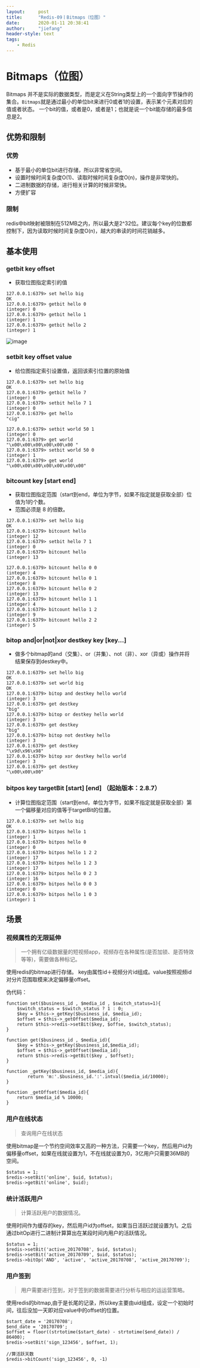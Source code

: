 ```yaml
---
layout:     post
title:      "Redis-09丨Bitmaps（位图）"
date:       2020-01-11 20:38:41
author:     "jiefang"
header-style: text
tags:
    - Redis
---
```

# Bitmaps（位图）
Bitmaps 并不是实际的数据类型，而是定义在String类型上的一个面向字节操作的集合。`Bitmaps`就是通过最小的单位bit来进行0或者1的设置，表示某个元素对应的值或者状态。
一个bit的值，或者是0，或者是1；也就是说一个bit能存储的最多信息是2。
## 优势和限制
### 优势
- 基于最小的单位bit进行存储，所以非常省空间。
- 设置时候时间复杂度O(1)、读取时候时间复杂度O(n)，操作是非常快的。
- 二进制数据的存储，进行相关计算的时候非常快。
- 方便扩容

### 限制
redis中bit映射被限制在512MB之内，所以最大是2^32位。建议每个key的位数都控制下，因为读取时候时间复杂度O(n)，越大的串读的时间花销越多。

## 基本使用

### getbit key offset
- 获取位图指定索引的值
```
127.0.0.1:6379> set hello big
OK
127.0.0.1:6379> getbit hello 0
(integer) 0
127.0.0.1:6379> getbit hello 1
(integer) 1
127.0.0.1:6379> getbit hello 2
(integer) 1
```
![image](https://s2.ax1x.com/2020/01/11/lIJgL8.md.png)
### setbit key offset value
- 给位图指定索引设置值，返回该索引位置的原始值
```
127.0.0.1:6379> set hello big
OK
127.0.0.1:6379> getbit hello 7
(integer) 0
127.0.0.1:6379> setbit hello 7 1
(integer) 0
127.0.0.1:6379> get hello
"cig"

127.0.0.1:6379> setbit world 50 1
(integer) 0
127.0.0.1:6379> get world
"\x00\x00\x00\x00\x00\x00 "
127.0.0.1:6379> setbit world 50 0
(integer) 1
127.0.0.1:6379> get world
"\x00\x00\x00\x00\x00\x00\x00"
```
### bitcount key [start end]
- 获取位图指定范围（start到end，单位为字节，如果不指定就是获取全部）位值为1的个数。
- 范围必须是 8 的倍数。
```
127.0.0.1:6379> set hello big
OK
127.0.0.1:6379> bitcount hello
(integer) 12
127.0.0.1:6379> setbit hello 7 1
(integer) 0
127.0.0.1:6379> bitcount hello
(integer) 13

127.0.0.1:6379> bitcount hello 0 0
(integer) 4
127.0.0.1:6379> bitcount hello 0 1
(integer) 8
127.0.0.1:6379> bitcount hello 0 2
(integer) 13
127.0.0.1:6379> bitcount hello 1 1
(integer) 4
127.0.0.1:6379> bitcount hello 1 2
(integer) 9
127.0.0.1:6379> bitcount hello 2 2
(integer) 5
```
### bitop and|or|not|xor destkey key [key...]
- 做多个bitmap的and（交集）、or（并集）、not（非）、xor（异或）操作并将结果保存到destkey中。
```
127.0.0.1:6379> set hello big
OK
127.0.0.1:6379> set world big
OK
127.0.0.1:6379> bitop and destkey hello world
(integer) 3
127.0.0.1:6379> get destkey
"big"
127.0.0.1:6379> bitop or destkey hello world
(integer) 3
127.0.0.1:6379> get destkey
"big"
127.0.0.1:6379> bitop not destkey hello
(integer) 3
127.0.0.1:6379> get destkey
"\x9d\x96\x98"
127.0.0.1:6379> bitop xor destkey hello world
(integer) 3
127.0.0.1:6379> get destkey
"\x00\x00\x00"
```
### bitpos key targetBit [start] [end] （起始版本：2.8.7）
- 计算位图指定范围（start到end，单位为字节，如果不指定就是获取全部）第一个偏移量对应的值等于targetBit的位置。
```
127.0.0.1:6379> set hello big
OK
127.0.0.1:6379> bitpos hello 1
(integer) 1
127.0.0.1:6379> bitpos hello 0
(integer) 0
127.0.0.1:6379> bitpos hello 1 2 2
(integer) 17
127.0.0.1:6379> bitpos hello 1 2 3
(integer) 17
127.0.0.1:6379> bitpos hello 0 2 3
(integer) 16
127.0.0.1:6379> bitpos hello 0 0 3
(integer) 0
127.0.0.1:6379> bitpos hello 1 0 3
(integer) 1
```

## 场景
### 视频属性的无限延伸
>一个拥有亿级数据量的短视频app，视频存在各种属性(是否加锁、是否特效等等)，需要做各种标记。

使用redis的bitmap进行存储。
key由属性id＋视频分片id组成。value按照视频id对分片范围取模来决定偏移量offset。

伪代码：
```
function set($business_id , $media_id , $switch_status=1){
    $switch_status = $switch_status ? 1 : 0;
    $key = $this->_getKey($business_id, $media_id);
    $offset = $this->_getOffset($media_id);
    return $this->redis->setBit($key, $offse, $switch_status);
}

function get($business_id , $media_id){
    $key = $this->_getKey($business_id,$media_id);
    $offset = $this->_getOffset($media_id);
    return $this->redis->getBit($key , $offset);
}

function _getKey($business_id, $media_id){
        return 'm:'.$business_id.':'.intval($media_id/10000);
}

function _getOffset($media_id){
    return $media_id % 10000;
}

```
### 用户在线状态
>查询用户在线状态

使用bitmap是一个节约空间效率又高的一种方法，只需要一个key，然后用户id为偏移量offset，如果在线就设置为1，不在线就设置为0，3亿用户只需要36MB的空间。
```
$status = 1;
$redis->setBit('online', $uid, $status);
$redis->getBit('online', $uid);
```

### 统计活跃用户
>计算活跃用户的数据情况。

使用时间作为缓存的key，然后用户id为offset，如果当日活跃过就设置为1。之后通过bitOp进行二进制计算算出在某段时间内用户的活跃情况。
```
$status = 1;
$redis->setBit('active_20170708', $uid, $status);
$redis->setBit('active_20170709', $uid, $status);
$redis->bitOp('AND', 'active', 'active_20170708', 'active_20170709'); 
```
### 用户签到
>用户需要进行签到，对于签到的数据需要进行分析与相应的运运营策略。

使用redis的bitmap,由于是长尾的记录，所以key主要由uid组成，设定一个初始时间，往后没加一天即对应value中的offset的位置。

```
$start_date = '20170708';
$end_date = '20170709';
$offset = floor((strtotime($start_date) - strtotime($end_date)) / 86400);
$redis->setBit('sign_123456', $offset, 1);

//算活跃天数
$redis->bitCount('sign_123456', 0, -1)
```